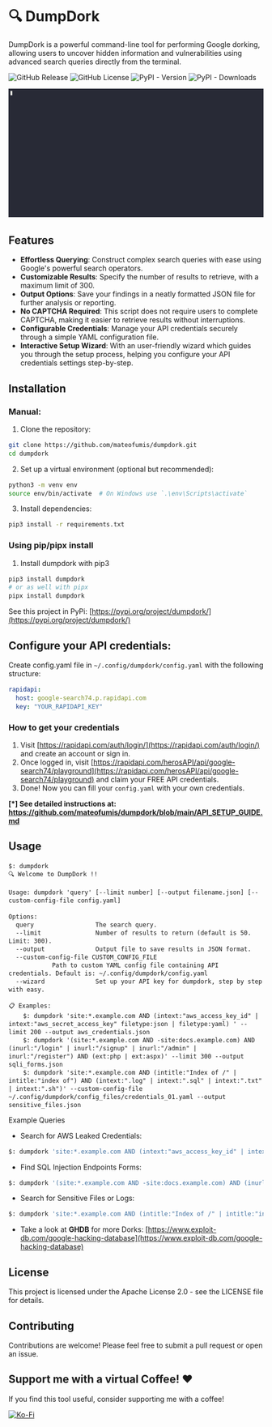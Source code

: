 # 🔍 DumpDork

DumpDork is a powerful command-line tool for performing Google dorking, allowing users to uncover hidden information and vulnerabilities using advanced search queries directly from the terminal.

![GitHub Release](https://img.shields.io/github/v/release/mateofumis/dumpdork)
![GitHub License](https://img.shields.io/github/license/mateofumis/dumpdork)
![PyPI - Version](https://img.shields.io/pypi/v/dumpdork)
![PyPI - Downloads](https://img.shields.io/pypi/dm/dumpdork)

![preview](https://raw.githubusercontent.com/mateofumis/dumpdork/main/preview.gif)

## Features

- **Effortless Querying**: Construct complex search queries with ease using Google's powerful search operators.
- **Customizable Results**: Specify the number of results to retrieve, with a maximum limit of 300.
- **Output Options**: Save your findings in a neatly formatted JSON file for further analysis or reporting.
- **No CAPTCHA Required**: This script does not require users to complete CAPTCHA, making it easier to retrieve results without interruptions.
- **Configurable Credentials**: Manage your API credentials securely through a simple YAML configuration file.
- **Interactive Setup Wizard**: With an user-friendly wizard which guides you through the setup process, helping you configure your API credentials settings step-by-step.

## Installation

### Manual:

1. Clone the repository:

```bash
git clone https://github.com/mateofumis/dumpdork.git
cd dumpdork
```

2. Set up a virtual environment (optional but recommended):

```bash
python3 -m venv env
source env/bin/activate  # On Windows use `.\env\Scripts\activate`
```

3. Install dependencies:

```bash
pip3 install -r requirements.txt
```

### Using pip/pipx install

1. Install dumpdork with pip3

```bash
pip3 install dumpdork
# or as well with pipx
pipx install dumpdork
```

See this project in PyPi: [https://pypi.org/project/dumpdork/](https://pypi.org/project/dumpdork/) 

## Configure your API credentials:

Create config.yaml file in `~/.config/dumpdork/config.yaml` with the following structure:

```yaml
rapidapi:
  host: google-search74.p.rapidapi.com
  key: "YOUR_RAPIDAPI_KEY"
```

### How to get your credentials

1. Visit [https://rapidapi.com/auth/login/](https://rapidapi.com/auth/login/) and create an account or sign in.
2. Once logged in, visit [https://rapidapi.com/herosAPI/api/google-search74/playground](https://rapidapi.com/herosAPI/api/google-search74/playground) and claim your FREE API credentials.
3. Done! Now you can fill your `config.yaml` with your own credentials.

**[*] See detailed instructions at: https://github.com/mateofumis/dumpdork/blob/main/API_SETUP_GUIDE.md**

## Usage

```
$: dumpdork
🔍 Welcome to DumpDork !!

Usage: dumpdork 'query' [--limit number] [--output filename.json] [--custom-config-file config.yaml]

Options:
  query                 The search query.
  --limit               Number of results to return (default is 50. Limit: 300).
  --output              Output file to save results in JSON format.
  --custom-config-file CUSTOM_CONFIG_FILE
			Path to custom YAML config file containing API credentials. Default is: ~/.config/dumpdork/config.yaml
  --wizard              Set up your API key for dumpdork, step by step with easy.

📋 Examples:
    $: dumpdork 'site:*.example.com AND (intext:"aws_access_key_id" | intext:"aws_secret_access_key" filetype:json | filetype:yaml) ' --limit 200 --output aws_credentials.json
    $: dumpdork '(site:*.example.com AND -site:docs.example.com) AND (inurl:"/login" | inurl:"/signup" | inurl:"/admin" | inurl:"/register") AND (ext:php | ext:aspx)' --limit 300 --output sqli_forms.json
    $: dumpdork 'site:*.example.com AND (intitle:"Index of /" | intitle:"index of") AND (intext:".log" | intext:".sql" | intext:".txt" | intext:".sh")' --custom-config-file ~/.config/dumpdork/config_files/credentials_01.yaml --output sensitive_files.json
```

Example Queries

- Search for AWS Leaked Credentials:

```bash
$: dumpdork 'site:*.example.com AND (intext:"aws_access_key_id" | intext:"aws_secret_access_key" filetype:json | filetype:yaml) ' --limit 200 --output aws_credentials.json
```

- Find SQL Injection Endpoints Forms:

```bash
$: dumpdork '(site:*.example.com AND -site:docs.example.com) AND (inurl:"/login" | inurl:"/signup" | inurl:"/admin" | inurl:"/register") AND (ext:php | ext:aspx)' --limit 300 --output sqli_forms.json
```

- Search for Sensitive Files or Logs:

```bash
$: dumpdork 'site:*.example.com AND (intitle:"Index of /" | intitle:"index of") AND (intext:".log" | intext:".sql" | intext:".txt" | intext:".sh")' --custom-config-file ~/.config/dumpdork/config_files/credentials_01.yaml --output sensitive_files.json
```

- Take a look at **GHDB** for more Dorks: [https://www.exploit-db.com/google-hacking-database](https://www.exploit-db.com/google-hacking-database)

## License

This project is licensed under the Apache License 2.0 - see the LICENSE file for details.

## Contributing

Contributions are welcome! Please feel free to submit a pull request or open an issue.

## Support me with a virtual Coffee! ❤️

If you find this tool useful, consider supporting me with a coffee!

<a href="https://ko-fi.com/hackermater">
    <img src="https://storage.ko-fi.com/cdn/brandasset/kofi_button_stroke.png" alt="Ko-Fi" width="400" />
</a>
